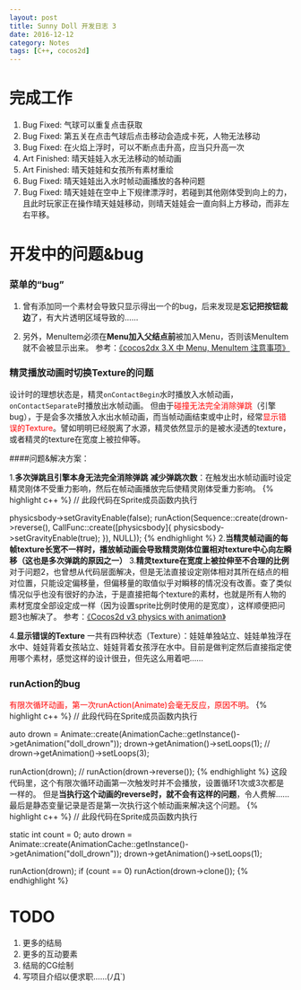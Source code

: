 ```yaml
---
layout: post
title: Sunny Doll 开发日志 3
date: 2016-12-12
category: Notes
tags: [C++, cocos2d]
---
```


# 完成工作
1. Bug Fixed: 气球可以重复点击获取
2. Bug Fixed: 第五关在点击气球后点击移动会造成卡死，人物无法移动
3. Bug Fixed: 在火焰上浮时，可以不断点击升高，应当只升高一次
4. Art Finished: 晴天娃娃入水无法移动的帧动画
5. Art Finished: 晴天娃娃和女孩所有素材重绘
6. Bug Fixed: 晴天娃娃出入水时帧动画播放的各种问题
7. Bug Fixed: 晴天娃娃在空中上下规律漂浮时，若碰到其他刚体受到向上的力，且此时玩家正在操作晴天娃娃移动，则晴天娃娃会一直向斜上方移动，而非左右平移。


# 开发中的问题&bug

### 菜单的“bug”
1. 曾有添加同一个素材会导致只显示得出一个的bug，后来发现是**忘记把按钮裁边**了，有大片透明区域导致的……

2. 另外，MenuItem必须在**Menu加入父结点前**被加入Menu，否则该MenuItem就不会被显示出来。
参考：[《cocos2dx 3.X 中 Menu, MenuItem 注意事项》](http://blog.csdn.net/ironyoung/article/details/41380297)

### 精灵播放动画时切换Texture的问题
设计时的理想状态是，精灵`onContactBegin`水时播放入水帧动画，`onContactSeparate`时播放出水帧动画。
但由于<font color='red'>碰撞无法完全消除弹跳</font>（引擎bug），于是会多次播放入水出水帧动画，而当帧动画结束或中止时，经常<font color='red'>显示错误的Texture</font>。譬如明明已经脱离了水源，精灵依然显示的是被水浸透的texture，或者精灵的texture在宽度上被拉伸等。

####问题&解决方案：

1.**多次弹跳且引擎本身无法完全消除弹跳**
**减少弹跳次数**：在触发出水帧动画时设定精灵刚体不受重力影响，然后在帧动画播放完后使精灵刚体受重力影响。
{% highlight c++ %}
// 此段代码在Sprite成员函数内执行

physicsbody->setGravityEnable(false);
runAction(Sequence::create(drown->reverse(),
                            CallFunc::create([physicsbody]{
                                physicsbody->setGravityEnable(true);
                            }),
                            NULL));
{% endhighlight %}
2.**当精灵帧动画的每帧texture长宽不一样时，播放帧动画会导致精灵刚体位置相对texture中心向左瞬移（这也是多次弹跳的原因之一）**
3.**精灵texture在宽度上被拉伸至不合理的比例**
对于问题2，也曾想从代码层面解决，但是无法直接设定刚体相对其所在结点的相对位置，只能设定偏移量，但偏移量的取值似乎对瞬移的情况没有改善。查了类似情况似乎也没有很好的办法，于是直接把每个texture的素材，也就是所有人物的素材宽度全部设定成一样（因为设置sprite比例时使用的是宽度），这样顺便把问题3也解决了。
参考：[《Cocos2d v3 physics with animation》](http://forum.cocos2d-objc.org/t/cocos2d-v3-physics-with-animation/12651)

4.**显示错误的Texture**
一共有四种状态（Texture）：娃娃单独站立、娃娃单独浮在水中、娃娃背着女孩站立、娃娃背着女孩浮在水中。目前是做判定然后直接指定使用哪个素材，感觉这样的设计很丑，但先这么用着吧……

### runAction的bug
<font color='red'>有限次循环动画，第一次runAction(Animate)会毫无反应，原因不明。</font>
{% highlight c++ %}
// 此段代码在Sprite成员函数内执行

auto drown = Animate::create(AnimationCache::getInstance()->getAnimation("doll_drown"));
drown->getAnimation()->setLoops(1);
// drown->getAnimation()->setLoops(3);

runAction(drown);
// runAction(drown->reverse());
{% endhighlight %}
这段代码里，这个有限次循环动画第一次触发时并不会播放，设置循环1次或3次都是一样的。
但是**当执行这个动画的reverse时，就不会有这样的问题**，令人费解……
最后是静态变量记录是否是第一次执行这个帧动画来解决这个问题。
{% highlight c++ %}
// 此段代码在Sprite成员函数内执行

static int count = 0;
auto drown = Animate::create(AnimationCache::getInstance()->getAnimation("doll_drown"));
drown->getAnimation()->setLoops(1);

runAction(drown);
if (count == 0)
    runAction(drown->clone());
{% endhighlight %}


# TODO
1. 更多的结局
2. 更多的互动要素
3. 结局的CG绘制
4. 写项目介绍以便求职……(ﾉД`)
